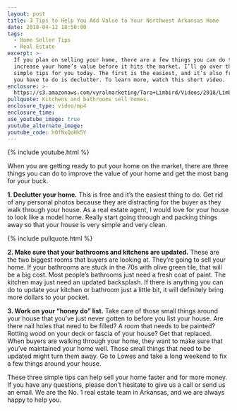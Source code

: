 ```yaml
---
layout: post
title: 3 Tips to Help You Add Value to Your Northwest Arkansas Home
date: 2018-04-12 18:50:00
tags:
  - Home Seller Tips
  - Real Estate
excerpt: >-
  If you plan on selling your home, there are a few things you can do to
  increase your home’s value before it hits the market. I’ll go over three
  simple tips for you today. The first is the easiest, and it’s also free—all
  you have to do is declutter. To learn more, watch this short video.
enclosure: >-
  https://s3.amazonaws.com/vyralmarketing/Tara+Limbird/Videos/2018/Limbird+Real+Estate+Group-+Tips+to+Get+Your+Home+Ready+for+Sale.mp4
pullquote: Kitchens and bathrooms sell homes.
enclosure_type: video/mp4
enclosure_time:
use_youtube_image: true
youtube_alternate_image:
youtube_code: h0fNxQoHk5Y
---
```


{% include youtube.html %}

When you are getting ready to put your home on the market, there are three things you can do to improve the value of your home and get the most bang for your buck.

**1. Declutter your home.** This is free and it’s the easiest thing to do. Get rid of any personal photos because they are distracting for the buyer as they walk through your house. As a real estate agent, I would love for your house to look like a model home. Really start going through and packing things away so that your house is very simple and very clean.

{% include pullquote.html %}

**2. Make sure that your bathrooms and kitchens are updated.** These are the two biggest rooms that buyers are looking at. They’re going to sell your home. If your bathrooms are stuck in the 70s with olive green tile, that will be a big cost. Most people’s bathrooms just need a fresh coat of paint. The kitchen may just need an updated backsplash. If there is anything you can do to update your kitchen or bathroom just a little bit, it will definitely bring more dollars to your pocket. &nbsp;

**3. Work on your “honey do” list.** Take care of those small things around your house that you’ve just never gotten to before you list your house. Are there nail holes that need to be filled? A room that needs to be painted? Rotting wood on your deck or fascia of your house? Get that replaced. When buyers are walking through your home, they want to make sure that you’ve maintained your home well. Those small things that need to be updated might turn them away. Go to Lowes and take a long weekend to fix a few things around your house.

These three simple tips can help sell your home faster and for more money. If you have any questions, please don’t hesitate to give us a call or send us an email. We are the No. 1 real estate team in Arkansas, and we are always happy to help you.